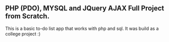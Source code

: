 ## PHP (PDO), MYSQL and JQuery AJAX Full Project from Scratch.

This is a basic to-do list app that works with php and sql. It was build as a college project :)
